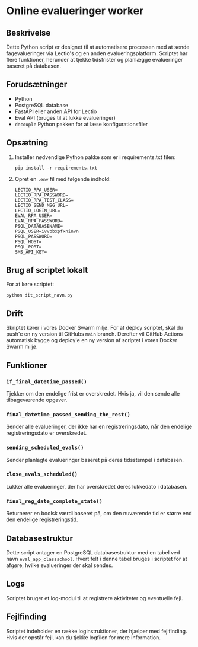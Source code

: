 # Online evalueringer worker

## Beskrivelse

Dette Python script er designet til at automatisere processen med at sende fagevalueringer via Lectio's og en anden evalueringsplatform. Scriptet har flere funktioner, herunder at tjekke tidsfrister og planlægge evalueringer baseret på databasen.

## Forudsætninger

- Python
- PostgreSQL database
- FastAPI eller anden API for Lectio
- Eval API (bruges til at lukke evalueringer)
- `decouple` Python pakken for at læse konfigurationsfiler

## Opsætning

1. Installer nødvendige Python pakke som er i requirements.txt filen:

    ```
    pip install -r requirements.txt
    ```



2. Opret en `.env` fil med følgende indhold:

    ```
    LECTIO_RPA_USER= 
    LECTIO_RPA_PASSWORD= 
    LECTIO_RPA_TEST_CLASS= 
    LECTIO_SEND_MSG_URL= 
    LECTIO_LOGIN_URL= 
    EVAL_RPA_USER=
    EVAL_RPA_PASSWORD=
    PSQL_DATABASENAME=
    PSQL_USER=ivvbbxpfxninvn
    PSQL_PASSWORD=
    PSQL_HOST=
    PSQL_PORT=
    SMS_API_KEY=
    ```

## Brug af scriptet lokalt

For at køre scriptet:

```
python dit_script_navn.py
```

## Drift

Skriptet kører i vores Docker Swarm miljø. For at deploy scriptet, skal du push'e en ny version til GitHubs `main` branch. Derefter vil GitHub Actions automatisk bygge og deploy'e en ny version af scriptet i vores Docker Swarm miljø.


## Funktioner

### `if_final_datetime_passed()`

Tjekker om den endelige frist er overskredet. Hvis ja, vil den sende alle tilbageværende opgaver.

### `final_datetime_passed_sending_the_rest()`

Sender alle evalueringer, der ikke har en registreringsdato, når den endelige registreringsdato er overskredet.

### `sending_scheduled_evals()`

Sender planlagte evalueringer baseret på deres tidsstempel i databasen.

### `close_evals_scheduled()`

Lukker alle evalueringer, der har overskredet deres lukkedato i databasen.

### `final_reg_date_complete_state()`

Returnerer en boolsk værdi baseret på, om den nuværende tid er større end den endelige registreringstid.

## Databasestruktur

Dette script antager en PostgreSQL databasestruktur med en tabel ved navn `eval_app_classschool`. Hvert felt i denne tabel bruges i scriptet for at afgøre, hvilke evalueringer der skal sendes.

## Logs

Scriptet bruger et log-modul til at registrere aktiviteter og eventuelle fejl.

## Fejlfinding

Scriptet indeholder en række loginstruktioner, der hjælper med fejlfinding. Hvis der opstår fejl, kan du tjekke logfilen for mere information.
